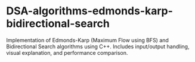 # DSA-algorithms-edmonds-karp-bidirectional-search
Implementation of Edmonds-Karp (Maximum Flow using BFS) and Bidirectional Search algorithms using C++. Includes input/output handling, visual explanation, and performance comparison.
